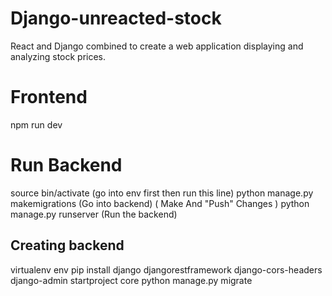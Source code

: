 # Django-unreacted-stock
React and Django combined to create a web application displaying and analyzing stock prices. 

# Frontend 
npm run dev


# Run Backend
source bin/activate       (go into env first then run this line)
python manage.py makemigrations (Go into backend) ( Make And "Push" Changes )
python manage.py runserver (Run the backend)


## Creating backend
virtualenv env 
pip install django djangorestframework django-cors-headers
django-admin startproject core
python manage.py migrate

